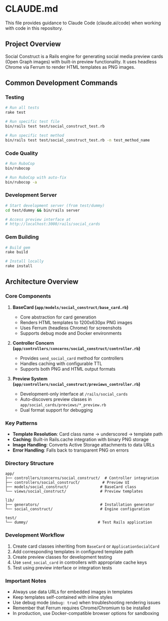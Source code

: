 # CLAUDE.md

This file provides guidance to Claude Code (claude.ai/code) when working with code in this repository.

## Project Overview

Social Construct is a Rails engine for generating social media preview cards (Open Graph images) with built-in preview functionality. It uses headless Chrome via Ferrum to render HTML templates as PNG images.

## Common Development Commands

### Testing
```bash
# Run all tests
rake test

# Run specific test file
bin/rails test test/social_construct_test.rb

# Run specific test method
bin/rails test test/social_construct_test.rb -n test_method_name
```

### Code Quality
```bash
# Run RuboCop
bin/rubocop

# Run RuboCop with auto-fix
bin/rubocop -a
```

### Development Server
```bash
# Start development server (from test/dummy)
cd test/dummy && bin/rails server

# Access preview interface at
# http://localhost:3000/rails/social_cards
```

### Gem Building
```bash
# Build gem
rake build

# Install locally
rake install
```

## Architecture Overview

### Core Components

1. **BaseCard (`app/models/social_construct/base_card.rb`)**
   - Core abstraction for card generation
   - Renders HTML templates to 1200x630px PNG images
   - Uses Ferrum (headless Chrome) for screenshots
   - Supports debug mode and Docker environments

2. **Controller Concern (`app/controllers/concerns/social_construct/controller.rb`)**
   - Provides `send_social_card` method for controllers
   - Handles caching with configurable TTL
   - Supports both PNG and HTML output formats

3. **Preview System (`app/controllers/social_construct/previews_controller.rb`)**
   - Development-only interface at `/rails/social_cards`
   - Auto-discovers preview classes in `app/social_cards/previews/*_preview.rb`
   - Dual format support for debugging

### Key Patterns

- **Template Resolution**: Card class name → underscored → template path
- **Caching**: Built-in Rails.cache integration with binary PNG storage
- **Image Handling**: Converts Active Storage attachments to data URLs
- **Error Handling**: Falls back to transparent PNG on errors

### Directory Structure

```
app/
├── controllers/concerns/social_construct/  # Controller integration
├── controllers/social_construct/          # Preview UI
├── models/social_construct/              # BaseCard class
└── views/social_construct/               # Preview templates

lib/
├── generators/                           # Installation generator
└── social_construct/                     # Engine configuration

test/
└── dummy/                               # Test Rails application
```

### Development Workflow

1. Create card classes inheriting from `BaseCard` or `ApplicationSocialCard`
2. Add corresponding templates in configured template path
3. Create preview classes for development testing
4. Use `send_social_card` in controllers with appropriate cache keys
5. Test using preview interface or integration tests

### Important Notes

- Always use data URLs for embedded images in templates
- Keep templates self-contained with inline styles
- Use debug mode (`debug: true`) when troubleshooting rendering issues
- Remember that Ferrum requires Chrome/Chromium to be installed
- In production, use Docker-compatible browser options for sandboxing